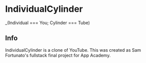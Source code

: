 # IndividualCylinder

_(Individual === You; Cylinder === Tube)

## Info

IndividualCylinder is a clone of YouTube. This was created as Sam Fortunato's fullstack final project for App Academy.
